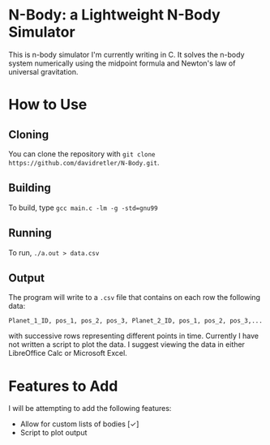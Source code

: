 # N-Body: a Lightweight N-Body Simulator

This is n-body simulator I'm currently writing in C. It solves the n-body system
numerically using the midpoint formula and Newton's law of universal 
gravitation.

# How to Use

## Cloning

You can clone the repository with 
`git clone https://github.com/davidretler/N-Body.git`.

## Building
To build, type `gcc main.c -lm -g -std=gnu99`

## Running

To run, `./a.out > data.csv`

## Output

The program will write to a `.csv` file that contains on each row the following data:

    Planet_1_ID, pos_1, pos_2, pos_3, Planet_2_ID, pos_1, pos_2, pos_3,...
    
with successive rows representing different points in time. Currently I have not
written a script to plot the data. I suggest viewing the data in either
LibreOffice Calc or Microsoft Excel.

# Features to Add

I will be attempting to add the following features:

* Allow for custom lists of bodies [✓]
* Script to plot output


  

